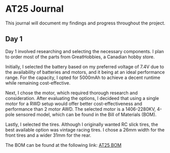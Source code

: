 # AT25 Journal

This journal will document my findings and progress throughout the project.

## Day 1

Day 1 involved researching and selecting the necessary components. I plan to order most of the parts from GreatHobbies, a Canadian hobby store.

Initially, I selected the battery based on my preferred voltage of 7.4V due to the availability of batteries and motors, and it being at an ideal performance range. For the capacity, I opted for 5000mAh to achieve a decent runtime while remaining cost-effective.

Next, I chose the motor, which required thorough research and consideration. After evaluating the options, I decideed that using a single motor for a RWD setup would offer better cost-effectiveness and performance than 2 motor AWD. The selected motor is a 1406-2280KV, 4-pole sensored model, which can be found in the Bill of Materials (BOM).

Lastly, I selected the tires. Although I originally wanted RC slick tires, the best available option was vintage racing tires. I chose a 26mm width for the front tires and a wider 31mm for the rear.

The BOM can be found at the following link: [AT25 BOM](https://docs.google.com/spreadsheets/d/1flXe85N5WV3nN8ESYz18NZuvuu6GO_V06G4YLhqS2Ls/edit?usp=sharing)
